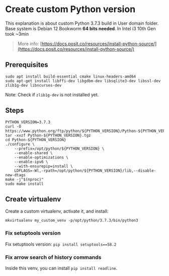 # Create custom Python version

This explanation is about custom Python 3.7.3 build in User domain folder. Base system is Debian 12 Bookworm
**64 bits needed**. In Intel i3 10th Gen took ~3min

> More info: [https://docs.posit.co/resources/install-python-source/](https://docs.posit.co/resources/install-python-source/)

## Prerequisites

```
sudo apt install build-essential cmake linux-headers-amd64
sudo apt-get install libffi-dev libgdbm-dev libsqlite3-dev libssl-dev zlib1g-dev libncurses-dev
```

Note: Check if `zlib1g-dev` is not installed yet.

## Steps

```
PYTHON_VERSION=3.7.3
curl -O https://www.python.org/ftp/python/${PYTHON_VERSION}/Python-${PYTHON_VERSION}.tgz
tar -xvzf Python-${PYTHON_VERSION}.tgz
cd Python-${PYTHON_VERSION}
./configure \
    --prefix=/opt/python/${PYTHON_VERSION} \
    --enable-shared \
    --enable-optimizations \
    --enable-ipv6 \
    --with-ensurepip=install \
    LDFLAGS=-Wl,-rpath=/opt/python/${PYTHON_VERSION}/lib,--disable-new-dtags
make -j"$(nproc)"
sudo make install
```

## Create virtualenv

Create a custom virtualenv, activate it, and install:

```
mkvirtualenv my_custom_venv -p/opt/python/3.7.3/bin/python3
```

### Fix setuptools version

Fix setuptools version: `pip install setuptools==58.2`

### Fix arrow search of history commands

Inside this venv, you can install `pip install readline`.
